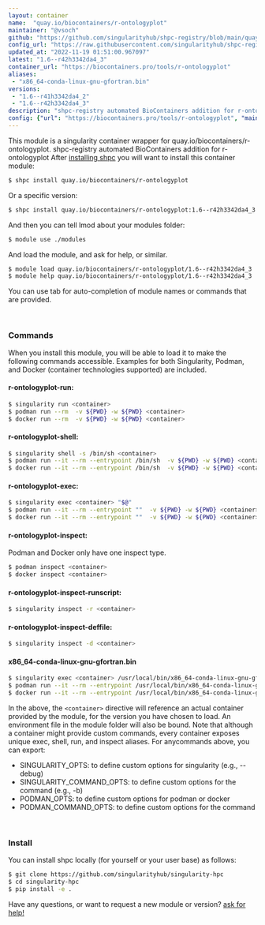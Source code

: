 ```yaml
---
layout: container
name:  "quay.io/biocontainers/r-ontologyplot"
maintainer: "@vsoch"
github: "https://github.com/singularityhub/shpc-registry/blob/main/quay.io/biocontainers/r-ontologyplot/container.yaml"
config_url: "https://raw.githubusercontent.com/singularityhub/shpc-registry/main/quay.io/biocontainers/r-ontologyplot/container.yaml"
updated_at: "2022-11-19 01:51:00.967097"
latest: "1.6--r42h3342da4_3"
container_url: "https://biocontainers.pro/tools/r-ontologyplot"
aliases:
 - "x86_64-conda-linux-gnu-gfortran.bin"
versions:
 - "1.6--r41h3342da4_2"
 - "1.6--r42h3342da4_3"
description: "shpc-registry automated BioContainers addition for r-ontologyplot"
config: {"url": "https://biocontainers.pro/tools/r-ontologyplot", "maintainer": "@vsoch", "description": "shpc-registry automated BioContainers addition for r-ontologyplot", "latest": {"1.6--r42h3342da4_3": "sha256:0857fd4fe885d69263fd7b03f4bbf2cabb032fa66f1328acae13ab4e756393c3"}, "tags": {"1.6--r41h3342da4_2": "sha256:0b34cbf818d52a3730d67e510ade28e70a392db55974a11df24e0ed63cfccd7e", "1.6--r42h3342da4_3": "sha256:0857fd4fe885d69263fd7b03f4bbf2cabb032fa66f1328acae13ab4e756393c3"}, "docker": "quay.io/biocontainers/r-ontologyplot", "aliases": {"x86_64-conda-linux-gnu-gfortran.bin": "/usr/local/bin/x86_64-conda-linux-gnu-gfortran.bin"}}
---
```


This module is a singularity container wrapper for quay.io/biocontainers/r-ontologyplot.
shpc-registry automated BioContainers addition for r-ontologyplot
After [installing shpc](#install) you will want to install this container module:


```bash
$ shpc install quay.io/biocontainers/r-ontologyplot
```

Or a specific version:

```bash
$ shpc install quay.io/biocontainers/r-ontologyplot:1.6--r42h3342da4_3
```

And then you can tell lmod about your modules folder:

```bash
$ module use ./modules
```

And load the module, and ask for help, or similar.

```bash
$ module load quay.io/biocontainers/r-ontologyplot/1.6--r42h3342da4_3
$ module help quay.io/biocontainers/r-ontologyplot/1.6--r42h3342da4_3
```

You can use tab for auto-completion of module names or commands that are provided.

<br>

### Commands

When you install this module, you will be able to load it to make the following commands accessible.
Examples for both Singularity, Podman, and Docker (container technologies supported) are included.

#### r-ontologyplot-run:

```bash
$ singularity run <container>
$ podman run --rm  -v ${PWD} -w ${PWD} <container>
$ docker run --rm  -v ${PWD} -w ${PWD} <container>
```

#### r-ontologyplot-shell:

```bash
$ singularity shell -s /bin/sh <container>
$ podman run --it --rm --entrypoint /bin/sh  -v ${PWD} -w ${PWD} <container>
$ docker run --it --rm --entrypoint /bin/sh  -v ${PWD} -w ${PWD} <container>
```

#### r-ontologyplot-exec:

```bash
$ singularity exec <container> "$@"
$ podman run --it --rm --entrypoint ""  -v ${PWD} -w ${PWD} <container> "$@"
$ docker run --it --rm --entrypoint ""  -v ${PWD} -w ${PWD} <container> "$@"
```

#### r-ontologyplot-inspect:

Podman and Docker only have one inspect type.

```bash
$ podman inspect <container>
$ docker inspect <container>
```

#### r-ontologyplot-inspect-runscript:

```bash
$ singularity inspect -r <container>
```

#### r-ontologyplot-inspect-deffile:

```bash
$ singularity inspect -d <container>
```


#### x86_64-conda-linux-gnu-gfortran.bin

```bash
$ singularity exec <container> /usr/local/bin/x86_64-conda-linux-gnu-gfortran.bin
$ podman run --it --rm --entrypoint /usr/local/bin/x86_64-conda-linux-gnu-gfortran.bin   -v ${PWD} -w ${PWD} <container> -c " $@"
$ docker run --it --rm --entrypoint /usr/local/bin/x86_64-conda-linux-gnu-gfortran.bin   -v ${PWD} -w ${PWD} <container> -c " $@"
```



In the above, the `<container>` directive will reference an actual container provided
by the module, for the version you have chosen to load. An environment file in the
module folder will also be bound. Note that although a container
might provide custom commands, every container exposes unique exec, shell, run, and
inspect aliases. For anycommands above, you can export:

 - SINGULARITY_OPTS: to define custom options for singularity (e.g., --debug)
 - SINGULARITY_COMMAND_OPTS: to define custom options for the command (e.g., -b)
 - PODMAN_OPTS: to define custom options for podman or docker
 - PODMAN_COMMAND_OPTS: to define custom options for the command

<br>

### Install

You can install shpc locally (for yourself or your user base) as follows:

```bash
$ git clone https://github.com/singularityhub/singularity-hpc
$ cd singularity-hpc
$ pip install -e .
```

Have any questions, or want to request a new module or version? [ask for help!](https://github.com/singularityhub/singularity-hpc/issues)
